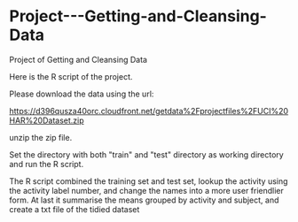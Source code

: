 # Project---Getting-and-Cleansing-Data
Project of Getting and Cleansing Data

Here is the R script of the project.

Please download the data using the url:

https://d396qusza40orc.cloudfront.net/getdata%2Fprojectfiles%2FUCI%20HAR%20Dataset.zip

unzip the zip file.

Set the directory with both "train" and "test" directory as working directory and run the R script.

The R script combined the training set and test set, lookup the activity using the activity label number, and change the names into a more user friendlier form. At last it summarise the means grouped by activity and subject, and create a txt
 file of the tidied dataset
